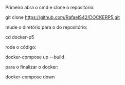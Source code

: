 Primeiro abra o cmd e clone o repositório:

 git clone https://github.com/RafaelS42/DOCKERP5.git

mude o diretório para o do repositório:

 cd docker-p5

rode o código:

 docker-compose up --build

para o finalizar o docker:

 docker-compose down